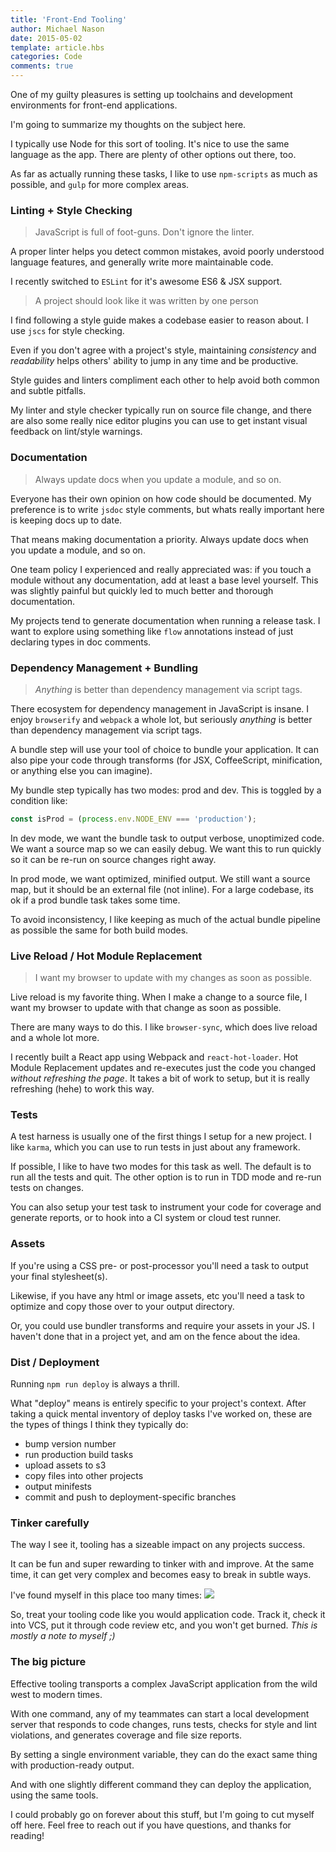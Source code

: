 ```yaml
---
title: 'Front-End Tooling'
author: Michael Nason
date: 2015-05-02
template: article.hbs
categories: Code
comments: true
---
```


One of my guilty pleasures is setting up toolchains and development environments for front-end applications.

I'm going to summarize my thoughts on the subject here.

<span class="more" />

I typically use Node for this sort of tooling. It's nice to use the same language as the app. There are plenty of other options out there, too.

As far as actually running these tasks, I like to use `npm-scripts` as much as possible, and `gulp` for more complex areas.

### Linting + Style Checking
> JavaScript is full of foot-guns. Don't ignore the linter.

A proper linter helps you detect common mistakes, avoid poorly understood language features, and generally write more maintainable code.

I recently switched to `ESLint` for it's awesome ES6 & JSX support.

> A project should look like it was written by one person

I find following a style guide makes a codebase easier to reason about. I use `jscs` for style checking.

Even if you don't agree with a project's style, maintaining *consistency* and *readability* helps others' ability to jump in any time and be productive.

Style guides and linters compliment each other to help avoid both common and subtle pitfalls.

My linter and style checker typically run on source file change, and there are also some really nice editor plugins you can use to get instant visual feedback on lint/style warnings.

### Documentation
> Always update docs when you update a module, and so on.

Everyone has their own opinion on how code should be documented. My preference is to write `jsdoc` style comments, but whats really important here is keeping docs up to date.

That means making documentation a priority. Always update docs when you update a module, and so on.

One team policy I experienced and really appreciated was: if you touch a module without any documentation, add at least a base level yourself. This was slightly painful but quickly led to much better and thorough documentation.

My projects tend to generate documentation when running a release task. I want to explore using something like `flow` annotations instead of just declaring types in doc comments.

### Dependency Management + Bundling
> *Anything* is better than dependency management via script tags.

There ecosystem for dependency management in JavaScript is insane. I enjoy `browserify` and `webpack` a whole lot, but seriously *anything* is better than dependency management via script tags.

A bundle step will use your tool of choice to bundle your application. It can also pipe your code through transforms (for JSX, CoffeeScript, minification, or anything else you can imagine).

My bundle step typically has two modes: prod and dev. This is toggled by a condition like:


````javascript
const isProd = (process.env.NODE_ENV === 'production');
````

In dev mode, we want the bundle task to output verbose, unoptimized code. We want a source map so we can easily debug. We want this to run quickly so it can be re-run on source changes right away.

In prod mode, we want optimized, minified output. We still want a source map, but it should be an external file (not inline). For a large codebase, its ok if a prod bundle task takes some time.

To avoid inconsistency, I like keeping as much of the actual bundle pipeline as possible the same for both build modes.

### Live Reload / Hot Module Replacement
> I want my browser to update with my changes as soon as possible.

Live reload is my favorite thing. When I make a change to a source file, I want my browser to update with that change as soon as possible.

There are many ways to do this. I like `browser-sync`, which does live reload and a whole lot more.

I recently built a React app using Webpack and `react-hot-loader`. Hot Module Replacement updates and re-executes just the code you changed *without refreshing the page*. It takes a bit of work to setup, but it is really refreshing (hehe) to work this way.

### Tests

A test harness is usually one of the first things I setup for a new project. I like `karma`, which you can use to run tests in just about any framework.

If possible, I like to have two modes for this task as well. The default is to run all the tests and quit. The other option is to run in TDD mode and re-run tests on changes.

You can also setup your test task to instrument your code for coverage and generate reports, or to hook into a CI system or cloud test runner.

### Assets

If you're using a CSS pre- or post-processor you'll need a task to output your final stylesheet(s).

Likewise, if you have any html or image assets, etc you'll need a task to optimize and copy those over to your output directory.

Or, you could use bundler transforms and require your assets in your JS. I haven't done that in a project yet, and am on the fence about the idea.

### Dist / Deployment

Running `npm run deploy` is always a thrill.

What "deploy" means is entirely specific to your project's context. After taking a quick mental inventory of deploy tasks I've worked on, these are the types of things I think they typically do:

* bump version number
* run production build tasks
* upload assets to s3
* copy files into other projects
* output minifests
* commit and push to deployment-specific branches

### Tinker carefully

The way I see it, tooling has a sizeable impact on any projects success.

It can be fun and super rewarding to tinker with and improve. At the same time, it can get very complex and becomes easy to break in subtle ways.

I've found myself in this place too many times:
![](http://i.imgur.com/pXTKc2B.gif)

So, treat your tooling code like you would application code. Track it, check it into VCS, put it through code review etc, and you won't get burned. *This is mostly a note to myself ;)*

### The big picture

Effective tooling transports a complex JavaScript application from the wild west to modern times.

With one command, any of my teammates can start a local development server that responds to code changes, runs tests, checks for style and lint violations, and generates coverage and file size reports.

By setting a single environment variable, they can do the exact same thing with production-ready output.

And with one slightly different command they can deploy the application, using the same tools.

I could probably go on forever about this stuff, but I'm going to cut myself off here. Feel free to reach out if you have questions, and thanks for reading!


